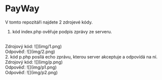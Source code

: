 # PayWay
V tomto repozitáři najdete 2 zdrojevé kódy.

1. kód index.php ověřuje podpis zprávy ze serveru.
<br>
Zdrojový kód:
![](img/1.png)
<br>
Odpověď:
![](img/2.png)
<br>
2. kód p.php posílá echo zprávu, kterou server akceptuje a odpovídá na ní.
<br>
Zdrojový kód:
![](img/p.png)
<br>
Odpověď:
![](img/p1.png)
<br>
Odpověď:
![](img/p2.png)
